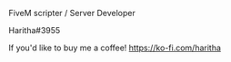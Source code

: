FiveM scripter / Server Developer

Haritha#3955

If you'd like to buy me a coffee! https://ko-fi.com/haritha
